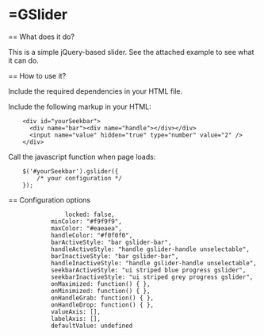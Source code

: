 =GSlider
=======

== What does it do?

This is a simple jQuery-based slider. See the attached example to see what it can do.

== How to use it?

Include the required dependencies in your HTML file.

Include the following markup in your HTML:

```
	<div id="yourSeekbar">
	  <div name="bar"><div name="handle"></div></div>
	  <input name="value" hidden="true" type="number" value="2" />
	</div>
```

Call the javascript function when page loads:

```
	$('#yourSeekbar').gslider({
		/* your configuration */
	});
```

== Configuration options

```
      			locked: false,
			minColor: "#f9f9f9",
			maxColor: "#eaeaea",
			handleColor: "#f0f0f0",
			barActiveStyle: "bar gslider-bar",
			handleActiveStyle: "handle gslider-handle unselectable",
			barInactiveStyle: "bar gslider-bar",
			handleInactiveStyle: "handle gslider-handle unselectable",
			seekbarActiveStyle: "ui striped blue progress gslider",
			seekbarInactiveStyle: "ui striped grey progress gslider",
			onMaximized: function() { },
			onMinimized: function() { },
			onHandleGrab: function() { },
			onHandleDrop: function() { },
			valueAxis: [],
			labelAxis: [],
			defaultValue: undefined
```
